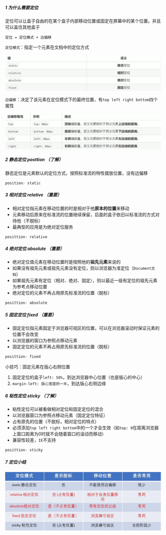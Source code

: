 ##### 1 为什么需要定位

定位可以让盒子自由的在某个盒子内部移动位置或固定在屏幕中的某个位置。并且可以盖住其他盒子

`定位 = 定位模式 + 边偏移`

`定位模式`：指定一个元素在文档中的定位方式

![image-20210829204253167](.img/image-20210829204253167.png)

`边偏移`：决定了该元素在定位模式下的最终位置，有`top left right bottom`四个属性

![image-20210829204416063](.img/image-20210829204416063.png)

##### 2 静态定位 posttion （了解）

静态定位是元素默认的定位方式，按照标准流的特性摆放位置，没有边偏移

```css
position: static
```

##### 3 相对定位  relative （重要）

- 相对定位指元素在移动位置的时是相对于他**原本的位置**来移动
- 元素移动后原来在标准流的位置继续保留，后面的盒子依旧以标准流的方式对待他（不脱标）
- 最典型的应用是为绝对定位服务

```css
posittion: relative
```

##### 4 绝对定位  absolute （重要）

- 绝对定位值元素在移动位置时是按照他的**祖先元素**来说的
- 如果没有祖先元素或祖先元素没有定位，则以浏览器为准定位（`Document文档`）
- 如果祖先元素有定位（相对、绝对、固定），则以最近一级有定位的祖先元素为参考点移动位置
- 绝对定位的元素不再占用原先标准流的位置（脱标）

```css
posittion: absolute
```

##### 5 固定定位  fixed （重要）

- 固定定位指元素固定于浏览器可视区的位置，可以在浏览器滚动时保证元素的位置不会改变
- 以浏览器的窗口为参照点移动元素
- 固定定位的元素不再占用原先标准流的位置（脱标）

```css
posittion: fixed
```

小技巧：固定元素在版心右侧位置

1. 固定定位的盒子`left: 50%`，到达浏览器中心位置（也是版心的中心）
2. `margin-left: 版心宽度的一半`，到达版心右侧边缘

##### 6 粘性定位  sticky （了解）

- 粘性定位可以被看做相对定位和固定定位的混合
- 以浏览器窗口为参照点移动元素（固定定位特征）
- 占有原先的位置（不脱标，相对定位的特点）
- 必须添加`top left right bottom`中的一个才会生效（如`top: 0`在距离浏览器上窗口距离为0时就不会随着窗口的滚动而移动）
- 兼容性较差，`IE`不支持

```css
posittion: sticky
```

##### 7 定位小结

![image-20210830000248508](.img/image-20210830000248508.png)
